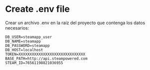 # Create .env file
Crear un archivo .env en la raíz del proyecto que contenga los datos necesarios:


```
DB_USER=steamapp_user
DB_NAME=steamapp
DB_PASSWORD=steamapp
DB_HOST=localhost
TOKEN=XXXXXXXXXXXXXXXXXXXXXXXXXXXXXX
BASE_PATH=http://api.steampowered.com
STEAM_ID=76561198821036955
```
